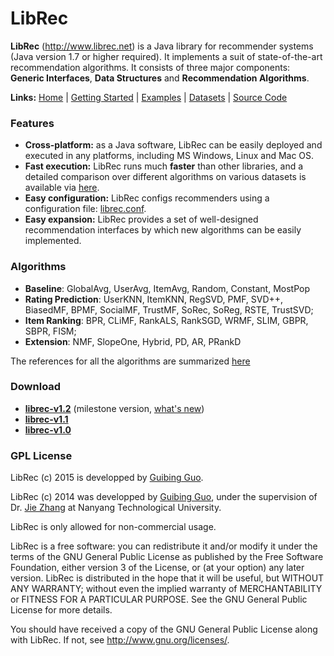 LibRec
======

**LibRec** (http://www.librec.net) is a Java library for recommender systems (Java version 1.7 or higher required). It implements a suit of state-of-the-art recommendation algorithms. It consists of three major components: **Generic Interfaces**, **Data Structures** and **Recommendation Algorithms**. 

**Links:** [Home](http://www.librec.net) | [Getting Started](http://www.librec.net/tutorial.html) | [Examples](http://librec.net/example.html) |  [Datasets](http://www.librec.net/datasets.html) | [Source Code](https://github.com/guoguibing/librec) 


### Features

* **Cross-platform:** as a Java software, LibRec can be easily deployed and executed in any platforms, including MS Windows, Linux and Mac OS.
* **Fast execution:** LibRec runs much **faster** than other libraries, and a detailed comparison over different algorithms on various datasets is available via [here](http://www.librec.net/example.html).
* **Easy configuration:** LibRec configs recommenders using a configuration file: [librec.conf](http://www.librec.net/tutorial.html#config). 
* **Easy expansion:** LibRec provides a set of well-designed recommendation interfaces by which new algorithms can be easily implemented.

### Algorithms

* **Baseline**: GlobalAvg, UserAvg, ItemAvg, Random, Constant, MostPop
* **Rating Prediction**: UserKNN, ItemKNN, RegSVD, PMF, SVD++, BiasedMF, BPMF, SocialMF, TrustMF, SoRec, SoReg, RSTE, TrustSVD;
* **Item Ranking**: BPR, CLiMF, RankALS, RankSGD, WRMF, SLIM, GBPR, SBPR, FISM; 
* **Extension**: NMF, SlopeOne, Hybrid, PD, AR, PRankD

The references for all the algorithms are summarized [here](http://www.librec.net/tutorial.html#algos)

### Download
* **[librec-v1.2](http://www.librec.net/release/librec-v1.2.zip)** (milestone version, [what's new](CHANGES.md))
* **[librec-v1.1](http://www.librec.net/release/librec-v1.1.zip)**
* **[librec-v1.0](http://www.librec.net/release/librec-v1.0.zip)**

### GPL License

LibRec (c) 2015 is developped by [Guibing Guo](http://www.luckymoon.me/). 

LibRec (c) 2014 was developped by [Guibing Guo](http://www.luckymoon.me/), under the supervision of Dr. [Jie Zhang](http://www.ntu.edu.sg/home/zhangj/) at Nanyang Technological University. 

LibRec is only allowed for non-commercial usage. 

LibRec is a free software: you can redistribute it and/or modify it under the terms of the GNU General Public License as published by the Free Software Foundation, either version 3 of the License, or (at your option) any later version. LibRec is distributed in the hope that it will be useful, but WITHOUT ANY WARRANTY; without even the implied warranty of MERCHANTABILITY or FITNESS FOR A PARTICULAR PURPOSE. See the GNU General Public License for more details. 

You should have received a copy of the GNU General Public License along with LibRec. If not, see http://www.gnu.org/licenses/.
